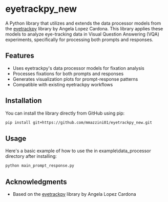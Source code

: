 # eyetrackpy_new

A Python library that utilizes and extends the data processor models from the [eyetrackpy](https://github.com/angelalopezcardona/eyetrackpy) library by Angela Lopez Cardona. This library applies these models to analyze eye-tracking data in Visual Question Answering (VQA) experiments, specifically for processing both prompts and responses.

## Features

- Uses eyetrackpy's data processor models for fixation analysis
- Processes fixations for both prompts and responses
- Generates visualization plots for prompt-response patterns
- Compatible with existing eyetrackpy workflows

## Installation

You can install the library directly from GitHub using pip:

```bash
pip install git+https://github.com/mmazzini01/eyetrackpy_new.git
```

## Usage

Here's a basic example of how to use the  in example\data_processor directory after installing:

```bash
python main_prompt_response.py
```

## Acknowledgments

- Based on the [eyetrackpy](https://github.com/angelalopezcardona/eyetrackpy) library by Angela Lopez Cardona
